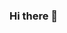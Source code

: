 ### Hi there 👋

<!--
**DanielErhardt/DanielErhardt** is a ✨ _special_ ✨ repository because its `README.md` (this file) appears on your GitHub profile.

Here are some ideas to get you started:

- 🔭 I’m currently working on ...
- 🌱 I’m currently learning ...
- 👯 I’m looking to collaborate on ...
- 🤔 I’m looking for help with ...
- 💬 Ask me about ...
- 📫 How to reach me: ...
- 😄 Pronouns: ...
- ⚡ Fun fact: ...
-->

<!-- <span><img align="left" src="https://github-readme-stats.vercel.app/api/top-langs?username=DanielErhardt&show_icons=true&locale=en&layout=compact" alt="danielerhardt"  width="400px" /></span>
 -->
